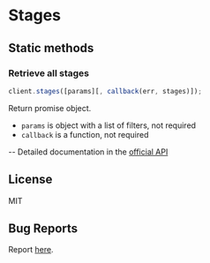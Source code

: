 # Stages

## Static methods

### Retrieve all stages

```javascript
client.stages([params][, callback(err, stages)]);
```

Return promise object.

- `params` is object with a list of filters, not required
- `callback` is a function, not required

--
Detailed documentation in the [official API](https://developers.getbase.com/docs/rest/reference/stages "API Documentation")

## License
MIT

## Bug Reports
Report [here](https://github.com/yurypaleev/BaseCRM/issues?q=stages).